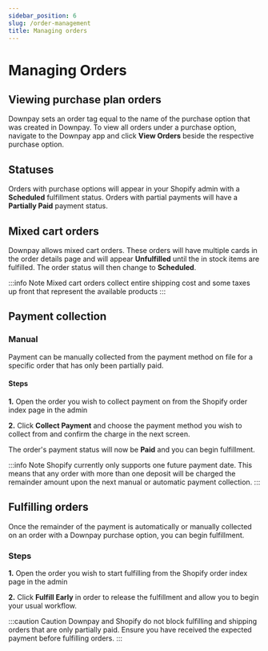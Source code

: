 ```yaml
---
sidebar_position: 6
slug: /order-management
title: Managing orders
---
```


# Managing Orders

## Viewing purchase plan orders

Downpay sets an order tag equal to the name of the purchase option that was created in Downpay. To view all orders under a purchase option, navigate to the Downpay app and click **View Orders** beside the respective purchase option.

## Statuses

Orders with purchase options will appear in your Shopify admin with a **Scheduled** fulfillment status. Orders with partial payments will have a **Partially Paid** payment status.

## Mixed cart orders

Downpay allows mixed cart orders. These orders will have multiple cards in the order details page and will appear **Unfulfilled** until the in stock items are fulfilled. The order status will then change to **Scheduled**. 

:::info Note
Mixed cart orders collect entire shipping cost and some taxes up front that represent the available products
:::

## Payment collection

### Manual

Payment can be manually collected from the payment method on file for a specific order that has only been partially paid. 

#### Steps

**1.** Open the order you wish to collect payment on from the Shopify order index page in the admin

**2.** Click **Collect Payment** and choose the payment method you wish to collect from and confirm the charge in the next screen.

The order's payment status will now be **Paid** and you can begin fulfillment.


:::info Note
Shopify currently only supports one future payment date. This means that any order with more than one deposit will be charged the remainder amount upon the next manual or automatic payment collection.
:::


<!-- ### Automatic

TBD -->

## Fulfilling orders


Once the remainder of the payment is automatically or manually collected on an order with a Downpay purchase option, you can begin fulfillment. 

### Steps

**1.** Open the order you wish to start fulfilling from the Shopify order index page in the admin

**2.** Click **Fulfill Early** in order to release the fulfillment and allow you to begin your usual workflow.


:::caution Caution
Downpay and Shopify do not block fulfilling and shipping orders that are only partially paid. Ensure you have received the expected payment before fulfilling orders.
:::

